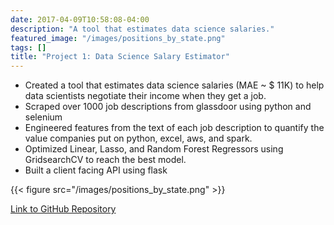 ```yaml
---
date: 2017-04-09T10:58:08-04:00
description: "A tool that estimates data science salaries."
featured_image: "/images/positions_by_state.png"
tags: []
title: "Project 1: Data Science Salary Estimator"
---
```


* Created a tool that estimates data science salaries (MAE ~ $ 11K) to help data scientists negotiate their income when they get a job.
* Scraped over 1000 job descriptions from glassdoor using python and selenium
* Engineered features from the text of each job description to quantify the value companies put on python, excel, aws, and spark.
* Optimized Linear, Lasso, and Random Forest Regressors using GridsearchCV to reach the best model.
* Built a client facing API using flask

{{< figure src="/images/positions_by_state.png" >}}

[Link to GitHub Repository](https://github.com/Platini983)
